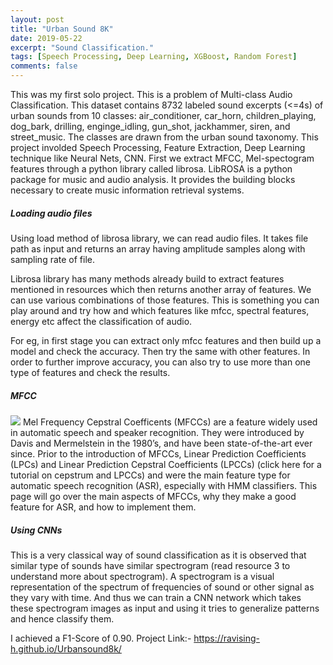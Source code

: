 ```yaml
---
layout: post
title: "Urban Sound 8K"
date: 2019-05-22
excerpt: "Sound Classification."
tags: [Speech Processing, Deep Learning, XGBoost, Random Forest]
comments: false
---
```


This was my first solo project. This is a problem of Multi-class Audio Classification. This dataset contains 8732 labeled sound excerpts (<=4s) of urban sounds from 10 classes: air_conditioner, car_horn, children_playing, dog_bark, drilling, enginge_idling, gun_shot, jackhammer, siren, and street_music. The classes are drawn from the urban sound taxonomy.
 This project involded Speech Processing, Feature Extraction, Deep Learning technique like Neural Nets, CNN.
 First we extract MFCC, Mel-spectogram features through a python library called librosa. LibROSA is a python package for music and audio analysis. It provides the building blocks necessary to create music information retrieval systems.
 
 ##### Loading audio files 
 Using load method of librosa library, we can read audio files. It takes file path as input and returns an array having amplitude samples along with sampling rate of file.

Librosa library has many methods already build to extract features mentioned in resources which then returns another array of features. We can use various combinations of those features. This is something you can play around and try how and which features like mfcc, spectral features, energy etc affect the classification of audio.

For eg, in first stage you can extract only mfcc features and then build up a model and check the accuracy. Then try the same with other features. In order to further improve accuracy, you can also try to use more than one type of features and check the results.

##### MFCC
![](https://miro.medium.com/max/768/1*MoiYQrW3Qaft6lfPQYbUbw.png)
Mel Frequency Cepstral Coefficents (MFCCs) are a feature widely used in automatic speech and speaker recognition. They were introduced by Davis and Mermelstein in the 1980’s, and have been state-of-the-art ever since. Prior to the introduction of MFCCs, Linear Prediction Coefficients (LPCs) and Linear Prediction Cepstral Coefficients (LPCCs) (click here for a tutorial on cepstrum and LPCCs) and were the main feature type for automatic speech recognition (ASR), especially with HMM classifiers. This page will go over the main aspects of MFCCs, why they make a good feature for ASR, and how to implement them.

##### Using CNNs
This is a very classical way of sound classification as it is observed that similar type of sounds have similar spectrogram (read resource 3 to understand more about spectrogram). A spectrogram is a visual representation of the spectrum of frequencies of sound or other signal as they vary with time. And thus we can train a CNN network which takes these spectrogram images as input and using it tries to generalize patterns and hence classify them.

I achieved a F1-Score of 0.90. 
Project Link:-
https://ravising-h.github.io/Urbansound8k/

